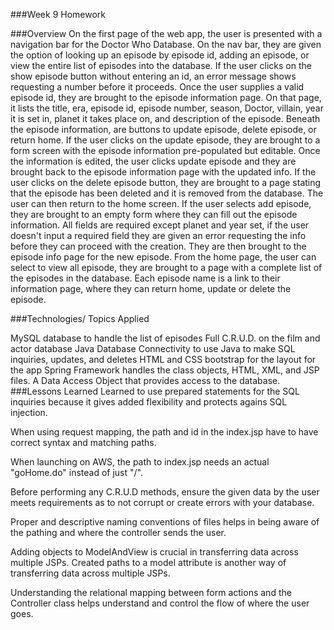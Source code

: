 ###Week 9 Homework

###Overview
On the first page of the web app, the user is presented with a navigation bar for the Doctor Who Database. On the nav bar, they are given the option of looking up an episode by episode id, adding an episode, or view the entire list of episodes into the database. If the user clicks on the show episode button without entering an id, an error message shows requesting a number before it proceeds. Once the user supplies a valid episode id, they are brought to the episode information page. On that page, it lists the title, era, episode id, episode number, season, Doctor, villain, year it is set in, planet it takes place on, and description of the episode. Beneath the episode information, are buttons to update episode, delete episode, or return home. If the user clicks on the update episode, they are brought to a form screen with the episode information pre-populated but editable. Once the information is edited, the user clicks update episode and they are brought back to the episode information page with the updated info. If the user clicks on the delete episode button, they are brought to a page stating that the episode has been deleted and it is removed from the database. The user can then return to the home screen. If the user selects add episode, they are brought to an empty form where they can fill out the episode information. All fields are required except planet and year set, if the user doesn't input a required field they are given an error requesting the info before they can proceed with the creation. They are then brought to the episode info page for the new episode. From the home page, the user can select to view all episode, they are brought to a page with a complete list of the episodes in the database. Each episode name is a link to their information page, where they can return home, update or delete the episode.


###Technologies/ Topics Applied

MySQL database to handle the list of episodes
Full C.R.U.D. on the film and actor database
Java Database Connectivity to use Java to make SQL inquiries, updates, and deletes
HTML and CSS bootstrap for the layout for the app
Spring Framework handles the class objects, HTML, XML, and JSP files.
A Data Access Object that provides access to the database.
###Lessons Learned Learned to use prepared statements for the SQL inquiries because it gives added flexibility and protects agains SQL injection.

When using request mapping, the path and id in the index.jsp have to have correct syntax and matching paths.

When launching on AWS, the path to index.jsp needs an actual "goHome.do" instead of just "/".

Before performing any C.R.U.D methods, ensure the given data by the user meets requirements as to not corrupt or create errors with your database.

Proper and descriptive naming conventions of files helps in being aware of the pathing and where the controller sends the user.

Adding objects to ModelAndView is crucial in transferring data across multiple JSPs. Created paths to a model attribute is another way of transferring data across multiple JSPs.

Understanding the relational mapping between form actions and the Controller class helps understand and control the flow of where the user goes.
